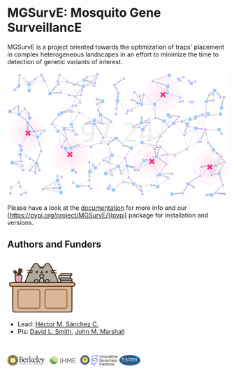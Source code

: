 # MGSurvE: Mosquito Gene SurveillancE

MGSurvE is a project oriented towards the optimization of traps' placement in complex heterogeneous landscapes in an effort to minimize the time to detection of genetic variants of interest.

![landscape](https://github.com/Chipdelmal/MGSurvE/raw/main/img/demo.jpg)

Please have a look at the [documentation](https://chipdelmal.github.io/MGSurvE/) for more info and our [https://pypi.org/project/MGSurvE/](pypi) package for installation and versions.

## Authors and Funders

<img src="https://raw.githubusercontent.com/Chipdelmal/pyMSync/master/media/pusheen.jpg" height="130px" align="middle"><br>

* Lead: [Héctor M. Sánchez C.](https://chipdelmal.github.io/blog/)
* PIs: [David L. Smith](http://www.healthdata.org/about/david-smith), [John M. Marshall](https://publichealth.berkeley.edu/people/john-marshall/)
<br>

<img src="https://github.com/Chipdelmal/MGSurvE/raw/main/img/berkeley.jpg" height="25px"> <img src="https://github.com/Chipdelmal/MGSurvE/raw/main/img/IHME.jpg" height="25px">  <img src="https://github.com/Chipdelmal/MGSurvE/raw/main/img/UCIMI.png" height="25px"> <img src="https://github.com/Chipdelmal/MGSurvE/raw/main/img/IGI.png" height="25px"> <img src="https://github.com/Chipdelmal/MGSurvE/raw/main/img/DARPA.jpg" height="25px">

